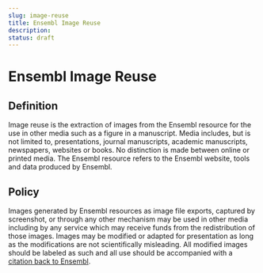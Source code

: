 ```yaml
---
slug: image-reuse
title: Ensembl Image Reuse
description:
status: draft
---
```


# Ensembl Image Reuse
## Definition
Image reuse is the extraction of images from the Ensembl resource for the use in other media such as a figure in a manuscript. Media includes, but is not limited to, presentations, journal manuscripts, academic manuscripts, newspapers, websites or books. No distinction is made between online or printed media. The Ensembl resource refers to the Ensembl website, tools and data produced by Ensembl.

## Policy
Images generated by Ensembl resources as image file exports, captured by screenshot, or through any other mechanism may be used in other media including by any service which may receive funds from the redistribution of those images. Images may be modified or adapted for presentation as long as the modifications are not scientifically misleading. All modified images should be labeled as such and all use should be accompanied with a [citation back to Ensembl](http://www.ensembl.org/info/about/publications.html).

